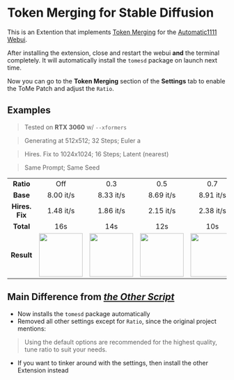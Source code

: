 # Token Merging for Stable Diffusion
This is an Extention that implements [Token Merging](https://github.com/dbolya/tomesd) for the [Automatic1111 Webui](https://github.com/AUTOMATIC1111/stable-diffusion-webui).

After installing the extension, close and restart the webui **and** the terminal completely.
It will automatically install the `tomesd` package on launch next time.

Now you can go to the **Token Merging** section of the **Settings** tab to enable the ToMe Patch and adjust the `Ratio`.

## Examples
> Tested on **RTX 3060** w/ `--xformers`
 
> Generating at 512x512; 32 Steps; Euler a

> Hires. Fix to 1024x1024; 16 Steps; Latent (nearest)

> Same Prompt; Same Seed

<table>
    <tbody>
        <tr align="center">
            <td><b>Ratio</b></td>
            <td>Off</td>
            <td>0.3</td>
            <td>0.5</td>
            <td>0.7</td>
        </tr>
        <tr align="center">
            <td><b>Base</b></td>
            <td>8.00 it/s</td>
            <td>8.33 it/s</td>
            <td>8.69 it/s</td>
            <td>8.91 it/s</td>
        </tr>
        <tr align="center">
            <td><b>Hires. Fix</b></td>
            <td>1.48 it/s</td>
            <td>1.86 it/s</td>
            <td>2.15 it/s</td>
            <td>2.38 it/s</td>
        </tr>
        <tr align="center">
            <td><b>Total</b></td>
            <td>16s</td>
            <td>14s</td>
            <td>12s</td>
            <td>10s</td>
        </tr>
        <tr align="center">
            <td><b>Result</b></td>
            <td><img src="https://raw.githubusercontent.com/Haoming02/All-in-One-StableDiffusion-Guide/main/ToMe/Off.jpg" width=100></td>
            <td><img src="https://raw.githubusercontent.com/Haoming02/All-in-One-StableDiffusion-Guide/main/ToMe/0.3.jpg" width=100></td>
            <td><img src="https://raw.githubusercontent.com/Haoming02/All-in-One-StableDiffusion-Guide/main/ToMe/0.5.jpg" width=100></td>
            <td><img src="https://raw.githubusercontent.com/Haoming02/All-in-One-StableDiffusion-Guide/main/ToMe/0.7.jpg" width=100></td>
        </tr>
    </tbody>
</table>

## Main Difference from *[the Other Script](https://git.mmaker.moe/mmaker/sd-webui-tome)*
- Now installs the `tomesd` package automatically
- Removed all other settings except for `Ratio`, since the original project mentions:
> Using the default options are recommended for the highest quality, tune ratio to suit your needs.
- If you want to tinker around with the settings, then install the other Extension instead